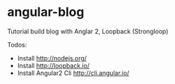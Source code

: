 # angular-blog
Tutorial build  blog with Anglar 2, Loopback (Strongloop)

Todos: 
* Install http://nodejs.org/
* Install http://loopback.io/ 
* Install Angular2 Cli http://cli.angular.io/

